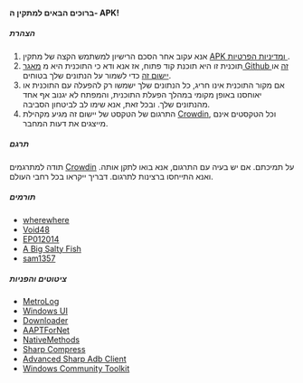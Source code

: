 #### ברוכים הבאים למתקין ה- APK!

##### הצהרת
1. אנא עקוב אחר הסכם הרישיון למשתמש הקצה של מתקין [APK ומדיניות הפרטיות ](https://github.com/Paving-Base/APK-Installer/blob/main/Privacy.md).
2. תוכנית זו היא תוכנת קוד פתוח, אז אנא ודא כי התוכנית היא מ [מאגר Github זה](https://github.com/Paving-Base/APK-Installer) או [יישום זה](https://apps.microsoft.com/store/detail/9P2JFQ43FPPG) כדי לשמור על הנתונים שלך בטוחים.
3. אם מקור התוכנית אינו חריג, כל הנתונים שלך ישמשו רק להפעלה עם התוכנית או יאוחסנו באופן מקומי במהלך הפעלת התוכנית, והמפתח לא יגנוב אף אחד מהנתונים שלך. ובכל זאת, אנא שימו לב לביטחון הסביבה.
4. התרגום של הטקסט של יישום זה מגיע מקהילת [Crowdin](https://crowdin.com/project/APKInstaller "Crowdin"), וכל הטקסטים אינם מייצגים את דעות המחבר.

##### תרגם
תודה למתרגמים [Crowdin](https://crowdin.com/project/APKInstaller "Crowdin") על תמיכתם. אם יש בעיה עם התרגום, אנא בואו לתקן אותה. ואנא התייחסו ברצינות לתרגום. דבריך ייקראו בכל רחבי העולם.

##### תורמים
- [wherewhere](https://github.com/wherewhere)
- [Void48](https://github.com/Void48)
- [EP012014](https://github.com/EP012014)
- [A Big Salty Fish](https://github.com/bigsaltyfishes)
- [sam1357](https://github.com/sam1357)

##### ציטוטים והפניות
- [MetroLog](https://github.com/roubachof/MetroLog "MetroLog")
- [Windows UI](https://github.com/microsoft/microsoft-ui-xaml "Windows UI")
- [Downloader](https://github.com/bezzad/Downloader "Downloader")
- [AAPTForNet](https://github.com/canheo136/QuickLook.Plugin.ApkViewer "AAPTForNet")
- [NativeMethods](https://github.com/lepoco/nativemethods "NativeMethods")
- [Sharp Compress](https://github.com/adamhathcock/sharpcompress "Sharp Compress")
- [Advanced Sharp Adb Client](https://github.com/yungd1plomat/AdvancedSharpAdbClient "Advanced Sharp Adb Client")
- [Windows Community Toolkit](https://github.com/CommunityToolkit/WindowsCommunityToolkit "Windows Community Toolkit")